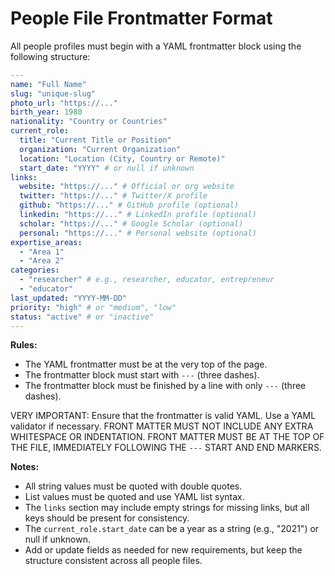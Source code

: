 # People File Frontmatter Format

All people profiles must begin with a YAML frontmatter block using the following structure:

```yaml
---
name: "Full Name"
slug: "unique-slug"
photo_url: "https://..."
birth_year: 1980
nationality: "Country or Countries"
current_role:
  title: "Current Title or Position"
  organization: "Current Organization"
  location: "Location (City, Country or Remote)"
  start_date: "YYYY" # or null if unknown
links:
  website: "https://..." # Official or org website
  twitter: "https://..." # Twitter/X profile
  github: "https://..." # GitHub profile (optional)
  linkedin: "https://..." # LinkedIn profile (optional)
  scholar: "https://..." # Google Scholar (optional)
  personal: "https://..." # Personal website (optional)
expertise_areas:
  - "Area 1"
  - "Area 2"
categories:
  - "researcher" # e.g., researcher, educator, entrepreneur
  - "educator"
last_updated: "YYYY-MM-DD"
priority: "high" # or "medium", "low"
status: "active" # or "inactive"
---
```

**Rules:**

- The YAML frontmatter must be at the very top of the page.
- The frontmatter block must start with `---` (three dashes).
- The frontmatter block must be finished by a line with only `---` (three dashes).

VERY IMPORTANT: Ensure that the frontmatter is valid YAML. Use a YAML validator if necessary.
FRONT MATTER MUST NOT INCLUDE ANY EXTRA WHITESPACE OR INDENTATION.
FRONT MATTER MUST BE AT THE TOP OF THE FILE, IMMEDIATELY FOLLOWING THE `---` START AND END MARKERS.

**Notes:**

- All string values must be quoted with double quotes.
- List values must be quoted and use YAML list syntax.
- The `links` section may include empty strings for missing links, but all keys should be present for consistency.
- The `current_role.start_date` can be a year as a string (e.g., "2021") or null if unknown.
- Add or update fields as needed for new requirements, but keep the structure consistent across all people files.
